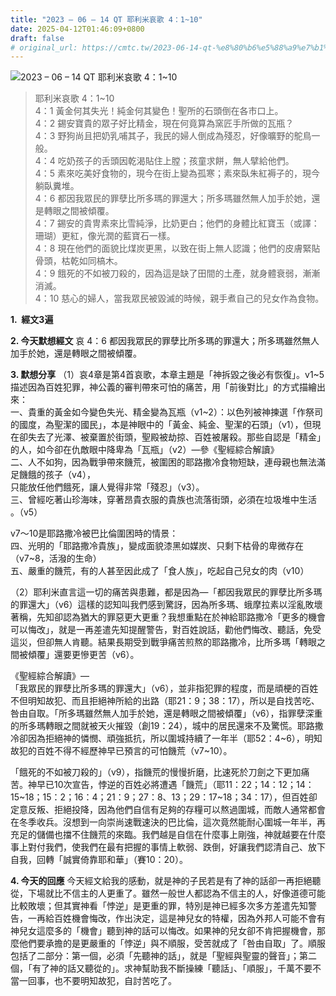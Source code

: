 ```yaml
---
title: "2023 – 06 – 14 QT 耶利米哀歌 4：1~10"
date: 2025-04-12T01:46:09+0800
draft: false
# original_url: https://cmtc.tw/2023-06-14-qt-%e8%80%b6%e5%88%a9%e7%b1%b3%e5%93%80%e6%ad%8c-4%ef%bc%9a110
---
```


![2023 – 06 – 14 QT  耶利米哀歌 4：1\~10](/images/qt.jpg  "2023 – 06 – 14 QT  耶利米哀歌 4：1\~10")

> 耶利米哀歌 4：1\~10  
> 4：1 黃金何其失光！純金何其變色！聖所的石頭倒在各市口上。  
> 4：2 錫安寶貴的眾子好比精金，現在何竟算為窯匠手所做的瓦瓶？  
> 4：3 野狗尚且把奶乳哺其子，我民的婦人倒成為殘忍，好像曠野的鴕鳥一般。  
> 4：4 吃奶孩子的舌頭因乾渴貼住上膛；孩童求餅，無人擘給他們。  
> 4：5 素來吃美好食物的，現今在街上變為孤寒；素來臥朱紅褥子的，現今躺臥糞堆。  
> 4：6 都因我眾民的罪孽比所多瑪的罪還大；所多瑪雖然無人加手於她，還是轉眼之間被傾覆。  
> 4：7 錫安的貴冑素來比雪純淨，比奶更白；他們的身體比紅寶玉（或譯：珊瑚）更紅，像光潤的藍寶石一樣。  
> 4：8 現在他們的面貌比煤炭更黑，以致在街上無人認識；他們的皮膚緊貼骨頭，枯乾如同槁木。  
> 4：9 餓死的不如被刀殺的，因為這是缺了田間的土產，就身體衰弱，漸漸消滅。  
> 4：10 慈心的婦人，當我眾民被毀滅的時候，親手煮自己的兒女作為食物。

**1.  經文3遍**

**2. 今天默想經文**
哀 4：6 都因我眾民的罪孽比所多瑪的罪還大；所多瑪雖然無人加手於她，還是轉眼之間被傾覆。

**3. 默想分享**
（1）哀4章是第4首哀歌，本章主題是「神拆毀之後必有恢復」。v1\~5描述因為百姓犯罪，神公義的審判帶來可怕的痛苦，用「前後對比」的方式描繪出來：  
一、貴重的黃金如今變色失光、精金變為瓦瓶（v1\~2）：以色列被神揀選「作祭司的國度，為聖潔的國民」，本是神眼中的「黃金、純金、聖潔的石頭」（v1），但現在卻失去了光澤、被棄置於街頭，聖殿被劫掠、百姓被屠殺。那些自認是「精金」的人，如今卻在仇敵眼中降卑為「瓦瓶」（v2）—參《聖經綜合解讀》  
二、人不如狗，因為戰爭帶來饑荒，被圍困的耶路撒冷食物短缺，連母親也無法滿足饑餓的孩子（v4），  
只能放任他們餓死，讓人覺得非常「殘忍」（v3）。  
三、曾經吃著山珍海味，穿著昂貴衣服的貴族也流落街頭，必須在垃圾堆中生活 。（v5）

v7～10是耶路撒冷被巴比倫圍困時的情景：  
四、光明的「耶路撒冷貴族」，變成面貌漆黑如媒炭、只剩下枯骨的卑微存在（v7\~8，活潑的生命）  
五、嚴重的饑荒，有的人甚至因此成了「食人族」，吃起自己兒女的肉（v10）

（2）耶利米直言這一切的痛苦與患難，都是因為—「都因我眾民的罪孽比所多瑪的罪還大」（v6）這樣的認知叫我們感到驚訝，因為所多瑪、蛾摩拉素以淫亂敗壞著稱，先知卻認為猶大的罪惡更大更重？我想重點在於神給耶路撒冷「更多的機會可以悔改」，就是一再差遣先知提醒警告，對百姓說話，勸他們悔改、聽話，免受這災，但卻無人肯聽。結果長期受到戰爭痛苦煎熬的耶路撒冷，比所多瑪「轉眼之間被傾覆」還要更慘更苦（v6）。

《聖經綜合解讀》—  
「我眾民的罪孽比所多瑪的罪還大」（v6），並非指犯罪的程度，而是頑梗的百姓不但明知故犯、而且拒絕神所給的出路（耶21：9；38：17），所以是自找苦吃、咎由自取。「所多瑪雖然無人加手於她，還是轉眼之間被傾覆」（v6），指罪孽深重的所多瑪轉眼之間就被天火摧毀（創19：24），城中的居民還來不及驚慌。耶路撒冷卻因為拒絕神的憐憫、頑強抵抗，所以圍城持續了一年半（耶52：4\~6），明知故犯的百姓不得不經歷神早已預言的可怕饑荒（v7\~10）。

「餓死的不如被刀殺的」（v9），指饑荒的慢慢折磨，比速死於刀劍之下更加痛苦。神早已10次宣告，悖逆的百姓必將遭遇「饑荒」（耶11：22；14：12；14：15\~18；15：2；16：4；21：9；27：8、13；29：17\~18；34：17），但百姓卻定意反叛、拒絕投降，因為他們自信有足夠的存糧可以熬過圍城，而敵人通常都會在冬季收兵。沒想到一向崇尚速戰速決的巴比倫，這次竟然能耐心圍城一年半，再充足的儲備也擋不住饑荒的來臨。我們越是自信在什麼事上剛強，神就越要在什麼事上對付我們，使我們在最有把握的事情上軟弱、跌倒，好讓我們認清自己、放下自我，回轉「誠實倚靠耶和華」（賽10：20）。

**4. 今天的回應**
今天經文給我的感動，就是神的子民若是有了神的話卻一再拒絕聽從，下場就比不信主的人更重了。雖然一般世人都認為不信主的人，好像道德可能比較敗壞；但其實神看「悖逆」是更重的罪，特別是神已經多次多方差遣先知警告，一再給百姓機會悔改，作出決定，這是神兒女的特權，因為外邦人可能不會有神兒女這麼多的「機會」聽到神的話可以悔改。如果神的兒女卻不肯把握機會，那麼他們要承擔的是更嚴重的「悖逆」與不順服，受苦就成了「咎由自取」了。順服包括了二部分：第一個，必須「先聽神的話」，就是「聖經與聖靈的聲音」；第二個，「有了神的話又聽從的」。求神幫助我不斷操練「聽話」、「順服」，千萬不要不當一回事，也不要明知故犯，自討苦吃了。
